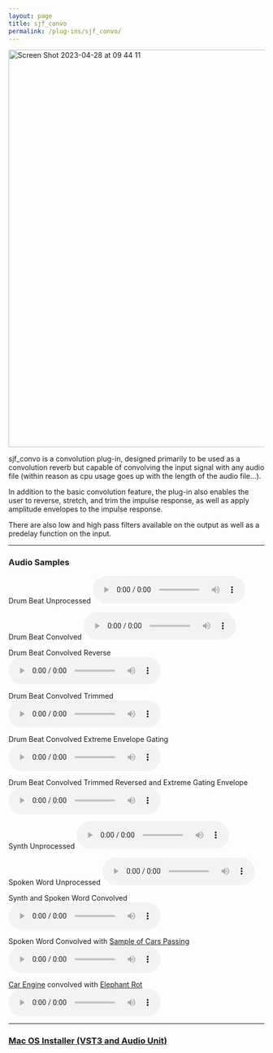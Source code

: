 ```yaml
---
layout: page
title: sjf_convo
permalink: /plug-ins/sjf_convo/
---
```

<img width="781" alt="Screen Shot 2023-04-28 at 09 44 11" src="https://user-images.githubusercontent.com/12850558/235100836-e2efa1fc-10b8-4c5a-b70d-19d92d01397e.png">





sjf_convo is a convolution plug-in, designed primarily to be used as a convolution reverb but capable of convolving the input signal with any audio file (within reason as cpu usage goes up with the length of the audio file...). 

In addition to the basic convolution feature, the plug-in also enables the user to reverse, stretch, and trim the impulse response, as well as apply amplitude envelopes to the impulse response.

There are also low and high pass filters available on the output as well as a predelay function on the input.

---

### Audio Samples
Drum Beat Unprocessed
<audio controls>
<source src="/MP3s/DrumBeatDry [2023-04-28 141059].mp3" type="audio/mp3">
</audio>

Drum Beat Convolved
<audio controls>
<source src="/MP3s/drumBeatconvolved [2023-04-28 153912].mp3" type="audio/mp3">
</audio>


Drum Beat Convolved Reverse
<audio controls>
<source src="/MP3s/drumBeatconvolved-reversed [2023-04-28 141401].mp3" type="audio/mp3">
</audio>

Drum Beat Convolved Trimmed
<audio controls>
<source src="/MP3s/drumBeatconvolved-trimed [2023-04-28 141512].mp3" type="audio/mp3">
</audio>

Drum Beat Convolved Extreme Envelope Gating
<audio controls>
<source src="/MP3s/drumBeatconvolved_gatedEnvelope [2023-04-28 141822].mp3" type="audio/mp3">
</audio>

Drum Beat Convolved Trimmed Reversed and Extreme Gating Envelope
<audio controls>
<source src="/MP3s/drumBeatconvolved-trimReverseEnvelope [2023-04-28 141920].mp3" type="audio/mp3">
</audio>


Synth Unprocessed
<audio controls>
<source src="/MP3s/synthChord2 [2023-04-28 143227].mp3" type="audio/mp3">
</audio>


Spoken Word Unprocessed
<audio controls>
<source src="/MP3s/spokenWord [2023-04-28 143929].mp3" type="audio/mp3">
</audio>


Synth and Spoken Word Convolved
<audio controls>
<source src="/MP3s/spokenWordAndSynthChordConvolved [2023-04-28 144036].mp3" type="audio/mp3">
</audio>


Spoken Word Convolved with [Sample of Cars Passing](https://freesound.org/people/InspectorJ/sounds/416439/)
<audio controls>
<source src="/MP3s/spokenWordAndCarsConvolved [2023-04-28 145527].mp3" type="audio/mp3">
</audio>

[Car Engine](https://freesound.org/people/prometheus888/sounds/458461/) convolved with [Elephant Rot](https://freesound.org/people/roubignolle/sounds/34686/)
<audio controls>
<source src="/MP3s/carEngineAndElephantRotConvolved [2023-04-28 152139].mp3" type="audio/mp3">
</audio>

---


### [Mac OS Installer (VST3 and Audio Unit)](https://drive.google.com/file/d/1jVYcYEft5b-7BlbJ_iTxiUKNn5Zd2WY1/view?usp=sharing)
